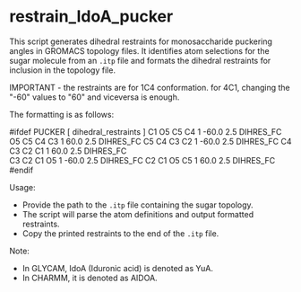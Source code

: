 # restrain_IdoA_pucker

This script generates dihedral restraints for monosaccharide puckering angles in GROMACS topology files.
It identifies atom selections for the sugar molecule from an `.itp` file and formats the dihedral restraints for inclusion in the topology file.

IMPORTANT - the restraints are for 1C4 conformation. for 4C1, changing the "-60" values to "60" and viceversa is enough.

The formatting is as follows:

#ifdef PUCKER
[ dihedral_restraints ]
   C1    O5    C5    C4     1    -60.0      2.5       DIHRES_FC 
   O5    C5    C4    C3     1     60.0      2.5       DIHRES_FC 
   C5    C4    C3    C2     1    -60.0      2.5       DIHRES_FC 
   C4    C3    C2    C1     1     60.0      2.5       DIHRES_FC  
   C3    C2    C1    O5     1    -60.0      2.5       DIHRES_FC 
   C2    C1    O5    C5     1     60.0      2.5       DIHRES_FC  
#endif   

Usage:
   - Provide the path to the `.itp` file containing the sugar topology.
   - The script will parse the atom definitions and output formatted restraints.
   - Copy the printed restraints to the end of the `.itp` file.

Note:
   - In GLYCAM, IdoA (Iduronic acid) is denoted as YuA.
   - In CHARMM, it is denoted as AIDOA.

